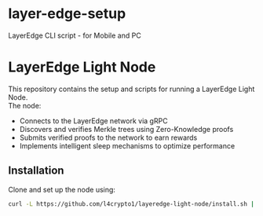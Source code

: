 # layer-edge-setup
LayerEdge CLI script - for Mobile and PC
# LayerEdge Light Node  

This repository contains the setup and scripts for running a LayerEdge Light Node.  
The node:  
- Connects to the LayerEdge network via gRPC  
- Discovers and verifies Merkle trees using Zero-Knowledge proofs  
- Submits verified proofs to the network to earn rewards  
- Implements intelligent sleep mechanisms to optimize performance  

## Installation  
Clone and set up the node using:  
```bash
curl -L https://github.com/l4crypto1/layeredge-light-node/install.sh | bash
